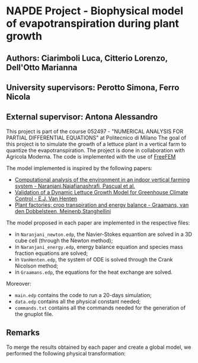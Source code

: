 # NAPDE Project - Biophysical model of evapotranspiration during plant growth
## Authors: Ciarimboli Luca, Citterio Lorenzo, Dell'Otto Marianna
## University supervisors: Perotto Simona, Ferro Nicola
## External supervisor: Antona Alessandro


This project is part of the course 052497 - "NUMERICAL ANALYSIS FOR PARTIAL DIFFERENTIAL EQUATIONS" at Politecnico di Milano 
The goal of this project is to simulate the growth of a lettuce plant in a vertical farm to quantize the evapotranspiration.
The project is done in collaboration with Agricola Moderna. The code is implemented with the use of [FreeFEM](https://freefem.org/)

The model implemented is inspired by the following papers:
* [Computational analysis of the environment in an indoor vertical farming system -  Naranjani,Najafianashrafi, Pascual et al.](https://escholarship.org/uc/item/0hd561bp)
* [Validation of a Dynamic Lettuce Growth Model for Greenhouse Climate Control - E.J. Van Henten](https://www.sciencedirect.com/science/article/pii/S0308521X94902801)
* [Plant factories; crop transpiration and energy balance - Graamans, van den Dobbelsteen, Meinenb,Stanghellini](https://www.sciencedirect.com/science/article/pii/S0308521X16306515)

The model proposed in each paper are implemented in the respective files:
* in `Naranjani_newton.edp`, the Navier-Stokes equantion are solved in a 3D cube cell (through the Newton method);
* in `Naranjani_energy.edp`, energy balance equation and species mass fraction equations are solved;
* in `VanHenten.edp`, the system of ODE is solved through the Crank Nicolson method;
* in `Graamans.edp`, the equations for the heat exchange are solved.

Moreover:
* `main.edp` contains the code to run a 20-days simulation;
* `data.edp` contains all the physical constant needed;
* `commands.txt` contains all the commands needed for the generation of the gnuplot file.

## Remarks
To merge the results obtained by each paper and create a global model, we performed the following physical transformation:

